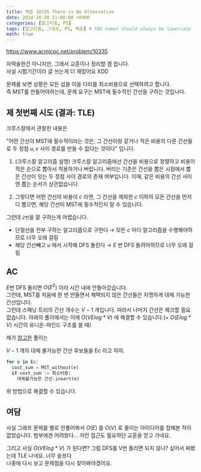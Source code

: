 ```yaml
---
title: 백준 10335 There is No Alternative
date: 2024-10-20 21:00:00 +0900
categories: [알고리즘, PS]
tags: [알고리즘, 그래프, PS, 백준] # TAG names should always be lowercase
math: true
---
```


<https://www.acmicpc.net/problem/10335>

자력솔한건 아니지만, 그래서 교훈이나 정리할 겸 씁니다.  
사실 시험기간이라 글 쓰는게 더 재밌어요 XDD

문제를 보면 상황은 모든 섬을 이을 다리를 최소비용으로 선택하려고 합니다.  
즉 MST를 만들어야하는데, 문제 요구는 MST에 필수적인 간선을 구하는 것입니다.

## 제 첫번째 시도 (결과: TLE)

크루스칼에서 관찰한 내용은

"어떤 간선이 MST에 필수적이라는 것은, 그 간선이랑 같거나 적은 비용의 다른 간선들로 두 정점 $u, v$ 사이 경로를 만들 수 없다는 것이다" 입니다.

1. (크루스칼 알고리즘 설명) 크루스칼 알고리즘에선 간선을 비용으로 정렬하고 비용이 적은 순으로 뽑아서 적용하거나 버립니다. 버리는 기준은 간선을 뽑은 시점에서 뽑은 간선이 잇는 두 정점 사이 경로의 존재 여부입니다. 이때, 같은 비용의 간선 사이엔 뽑는 순서가 상관없습니다.

2. 그렇다면 어떤 간선의 비용이 $c$ 라면, 그 간선을 제외한 $c$ 이하의 모든 간선을 먼저 다 뽑으면, 해당 간선이 MST에 필수적인지 알 수 있습니다.

그런데 `2번`을 잘 구하는게 어렵습니다.

- 단절선을 전부 구하는 알고리즘으로 구한다 $\rightarrow$ 모든 $c$ 마다 알고리즘을 수행해야하므로 너무 오래 걸림
- 해당 간선빼고 $u$ 에서 시작해 DFS 돌린다 $\rightarrow$ $E$ 번 DFS 돌려야하므로 너무 오래 걸림

## AC

$E$번 DFS 돌리면 $O(E^2)$ 이라 시간 내에 안돌아갔습니다.  
그런데, MST를 처음에 한 번 만들면서 채택되지 않은 간선들은 자명하게 대체 가능한 간선입니다.  
그런데 스패닝 트리의 간선 개수는 $V-1$ 개입니다. 따라서 나머지 간선은 체크할 필요 없습니다. 아래의 풀이에서는 이에 $O(VElog*V)$ 에 해결할 수 있습니다.(= $O(Elog*V)$ 시간의 유니온-파인드 구조를 쓸 때)

제가 [참고한](https://velog.io/@j_aion/%EB%B0%B1%EC%A4%80-10335-There-is-No-Alternative) 풀이는

$V-1$ 개의 대체 불가능한 간선 후보들을 Ec 라고 하자.

```py
for e in Ec:
  cost_sum = MST_without(e)
  if cost_sum != 최소비용:
    대체불가능한 간선.insert(e)
```

위 방법으로 해결할 수 있습니다.

## 여담

사실 그래프 문제를 별로 안풀어봐서 $O(E)$ 를 $O(V)$ 로 줄이는 아이디어를 접해본 적이 없었습니다. 범부에겐 어려웠다... 저런 접근도 필요하단 교훈을 얻고 가네요.

그리고 사실 $O(VElog*V)$ 가 된다면? 그럼 DFS를 V번 돌리면 되지 않나? 싶어서 짜봤는데 TLE 나네요. 너무 슬프다  
나중에 다시 보고 문제점을 다시 찾아봐야겠어요.
